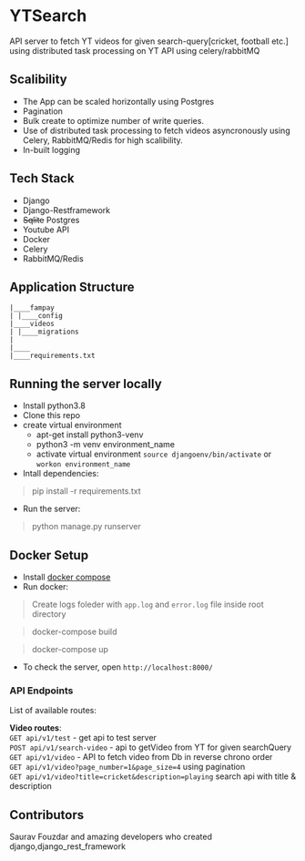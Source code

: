 
# YTSearch

API server to fetch YT videos for given search-query[cricket, football etc.] using distributed task processing on YT API using celery/rabbitMQ
 
## Scalibility 

- The App can be scaled horizontally using Postgres
- Pagination
- Bulk create to optimize number of write queries.
- Use of distributed task processing to fetch videos asyncronously using Celery, RabbitMQ/Redis for high scalibility. 
- In-built logging


## Tech Stack

- Django
- Django-Restframework
- ~~Sqlite~~ Postgres
- Youtube API
- Docker
- Celery
- RabbitMQ/Redis

## Application Structure

```
|____fampay
| |____config
|____videos
| |____migrations
|
|____
|____requirements.txt
```
## Running the server locally

 * Install python3.8
 * Clone this repo
 * create virtual environment
   - apt-get install python3-venv  
   - python3 -m venv environment_name
   - activate virtual environment `source djangoenv/bin/activate`   or `workon environment_name`
 * Intall dependencies:
> pip install -r requirements.txt
 * Run the server:
> python manage.py runserver


Docker Setup
---
 * Install [docker compose](https://docs.docker.com/compose/install/)
 * Run docker:
> Create logs foleder with `app.log` and `error.log` file inside root directory

> docker-compose build

> docker-compose up
 * To check the server, open `http://localhost:8000/`


### API Endpoints

List of available routes:

**Video routes**:\
`GET api/v1/test` - get api to test server\
`POST api/v1/search-video` - api to getVideo from YT for given searchQuery\
`GET api/v1/video` - API to fetch video from Db in reverse chrono order\
`GET api/v1/video?page_number=1&page_size=4` using pagination\
`GET api/v1/video?title=cricket&description=playing` search api with title & description
<!-- 

## Approach for bonus questions
* Adding api keys to limit request with single APIKey
  - Create a APIkey table that stores `UserId`,`APIKey`,`requests`
  - APIKey will be generated using `APIKeyGenerator` Service
  - Each time user send request using key, `requests` field will be decremented by 1.
  - to generate APIKey, will have to implement `JWT Authentication`, to allow user create API Key if `Authenticated`
  - When `100 requests` are exhausted, Will search for next APIKey with `UserId`, and `requests` field with greater than zero  

* Skipping the second second bonus question, since it's optional
* Optimizing API search for partial match using title & description 
  - Here I need to create a `Custom Search Filter` linear string matching
  - Algorithm(Naive approach):
    - take search query as tokens/words
    - store targeted model field in list where each element of list contains one word
    - and do `bruteForce` search for each word 
    - Time Complexity : O(n*m) ,where n = length_of_search_query/total_words/token, m = length_of_model_field/total words
    - Space Complexity : O(m), extra space required to stored query in RAM, here ignoring model field space as it is stored in Disk/Database -->


## Contributors
Saurav Fouzdar and amazing developers who created django,django_rest_framework





